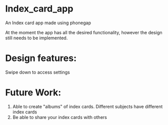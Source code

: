 # Index_card_app
An Index card app made using phonegap

At the moment the app has all the desired functionality, however the design still needs to be implemented.

# Design features:
Swipe down to access settings

# Future Work:
1) Able to create "albums" of index cards. Different subjects have different index cards
2) Be able to share your index cards with others
